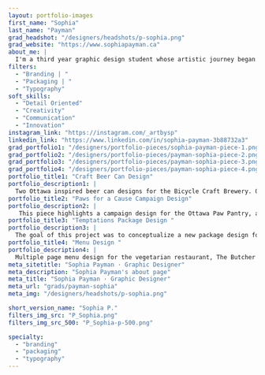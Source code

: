 ```yaml
---
layout: portfolio-images
first_name: "Sophia"
last_name: "Payman"
grad_headshot: "/designers/headshots/p-sophia.png"
grad_website: "https://www.sophiapayman.ca"
about_me: |
  I'm a third year graphic design student whose artistic journey began in the world of traditional art. My passion for creativity finds its perfect outlet in graphic design! I've learnt the importance of details and innovation - qualities that seamlessly translate into my work, especially in the realms of branding and package design. 
filters:
  - "Branding | "
  - "Packaging | "
  - "Typography"
soft_skills:
  - "Detail Oriented"
  - "Creativity"  
  - "Communication" 
  - "Innovation" 
instagram_link: "https://instagram.com/_artbysp"
linkedin_link: "https://www.linkedin.com/in/sophia-payman-3b88732a3"
grad_portfolio1: "/designers/portfolio-pieces/sophia-payman-piece-1.png"
grad_portfolio2: "/designers/portfolio-pieces/payman-sophia-piece-2.png"
grad_portfolio3: "/designers/portfolio-pieces/payman-sophia-piece-3.png"
grad_portfolio4: "/designers/portfolio-pieces/payman-sophia-piece-4.png"
portfolio_title1: "Craft Beer Can Design"
portfolio_description1: |
  Two Ottawa inspired beer can designs for the Bicycle Craft Brewery. One is inspired by the annual Winterlude festival and the second is inspired by a local orchard, Pinewoods Orchards. 
portfolio_title2: "Paws for a Cause Campaign Design"
portfolio_description2: |
   This piece highlights a campaign design for the Ottawa Paw Pantry, a non-profit organization. The goal was to create promotional pieces for a cause and raise funds.
portfolio_title3: "Temptations Package Design "
portfolio_description3: |
  The goal of this project was to conceptualize a new package design for Temptation's cat treats that is environmentally a better choice, unique, eye-catching and directly appeals to their chosen target audience.
portfolio_title4: "Menu Design "
portfolio_description4: |
  Multiple page menu design for the vegetarian restaurant, The Butcher's Daughter.
meta_sitetitle: "Sophia Payman · Graphic Designer"
meta_description: "Sophia Payman's about page"
meta_title: "Sophia Payman · Graphic Designer"
meta_url: "grads/payman-sophia"
meta_img: "/designers/headshots/p-sophia.png"

short_version_name: "Sophia P."
filters_img_src: "P_Sophia.png"
filters_img_src_500: "P_Sophia-p-500.png"

specialty:
  - "branding"
  - "packaging"
  - "typography"
---
```

